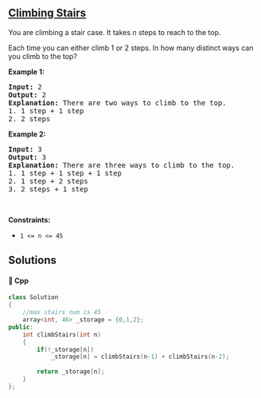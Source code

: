 ## [Climbing Stairs](https://leetcode.com/problems/climbing-stairs)

<p>You are climbing a stair case. It takes <em>n</em> steps to reach to the top.</p>

<p>Each time you can either climb 1 or 2 steps. In how many distinct ways can you climb to the top?</p>

<p><strong>Example 1:</strong></p>

<pre>
<strong>Input:</strong> 2
<strong>Output:</strong> 2
<strong>Explanation:</strong> There are two ways to climb to the top.
1. 1 step + 1 step
2. 2 steps
</pre>

<p><strong>Example 2:</strong></p>

<pre>
<strong>Input:</strong> 3
<strong>Output:</strong> 3
<strong>Explanation:</strong> There are three ways to climb to the top.
1. 1 step + 1 step + 1 step
2. 1 step + 2 steps
3. 2 steps + 1 step
</pre>

<p>&nbsp;</p>
<p><strong>Constraints:</strong></p>

<ul>
	<li><code>1 &lt;= n &lt;= 45</code></li>
</ul>


## Solutions
#### 🧠 Cpp
```cpp
class Solution
{
    //max stairs num is 45
    array<int, 46> _storage = {0,1,2};
public:
    int climbStairs(int n)
    {
        if(!_storage[n])
            _storage[n] = climbStairs(n-1) + climbStairs(n-2);
        
        return _storage[n];
    }
};
```
